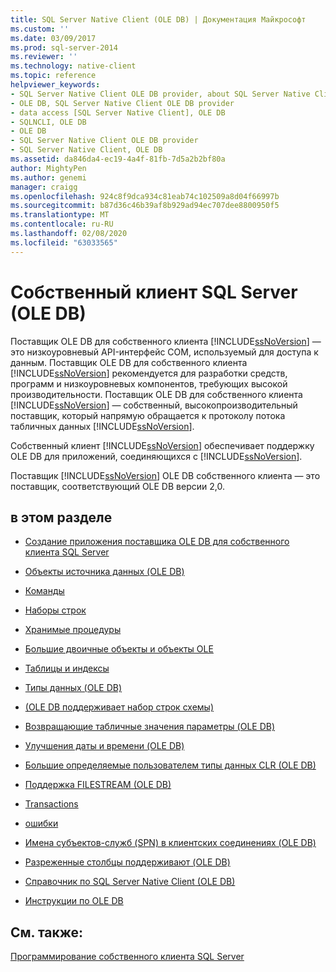 ```yaml
---
title: SQL Server Native Client (OLE DB) | Документация Майкрософт
ms.custom: ''
ms.date: 03/09/2017
ms.prod: sql-server-2014
ms.reviewer: ''
ms.technology: native-client
ms.topic: reference
helpviewer_keywords:
- SQL Server Native Client OLE DB provider, about SQL Server Native Client OLE DB provider
- OLE DB, SQL Server Native Client OLE DB provider
- data access [SQL Server Native Client], OLE DB
- SQLNCLI, OLE DB
- OLE DB
- SQL Server Native Client OLE DB provider
- SQL Server Native Client, OLE DB
ms.assetid: da846da4-ec19-4a4f-81fb-7d5a2b2bf80a
author: MightyPen
ms.author: genemi
manager: craigg
ms.openlocfilehash: 924c8f9dca934c81eab74c102509a8d04f66997b
ms.sourcegitcommit: b87d36c46b39af8b929ad94ec707dee8800950f5
ms.translationtype: MT
ms.contentlocale: ru-RU
ms.lasthandoff: 02/08/2020
ms.locfileid: "63033565"
---
```

# <a name="sql-server-native-client-ole-db"></a>Собственный клиент SQL Server (OLE DB)
  Поставщик OLE DB для собственного клиента [!INCLUDE[ssNoVersion](../../../includes/ssnoversion-md.md)] — это низкоуровневый API-интерфейс COM, используемый для доступа к данным. Поставщик OLE DB для собственного клиента [!INCLUDE[ssNoVersion](../../../includes/ssnoversion-md.md)] рекомендуется для разработки средств, программ и низкоуровневых компонентов, требующих высокой производительности. Поставщик OLE DB для собственного клиента [!INCLUDE[ssNoVersion](../../../includes/ssnoversion-md.md)] — собственный, высокопроизводительный поставщик, который напрямую обращается к протоколу потока табличных данных [!INCLUDE[ssNoVersion](../../../includes/ssnoversion-md.md)].  
  
 Собственный клиент [!INCLUDE[ssNoVersion](../../../includes/ssnoversion-md.md)] обеспечивает поддержку OLE DB для приложений, соединяющихся с [!INCLUDE[ssNoVersion](../../../includes/ssnoversion-md.md)].  
  
 Поставщик [!INCLUDE[ssNoVersion](../../../includes/ssnoversion-md.md)] OLE DB собственного клиента — это поставщик, соответствующий OLE DB версии 2,0.  
  
## <a name="in-this-section"></a>в этом разделе  
  
-   [Создание приложения поставщика OLE DB для собственного клиента SQL Server](../../native-client-ole-db-provider/creating-a-sql-server-native-client-ole-db-provider-application.md)  
  
-   [Объекты источника данных &#40;OLE DB&#41;](../../native-client-ole-db-data-source-objects/data-source-objects-ole-db.md)  
  
-   [Команды](../../native-client-ole-db-commands/commands.md)  
  
-   [Наборы строк](../../native-client-ole-db-rowsets/rowsets.md)  
  
-   [Хранимые процедуры](stored-procedures.md)  
  
-   [Большие двоичные объекты и объекты OLE](../../native-client-ole-db-blobs/blobs-and-ole-objects.md)  
  
-   [Таблицы и индексы](../../native-client-ole-db-tables-indexes/tables-and-indexes.md)  
  
-   [Типы данных &#40;OLE DB&#41;](../../native-client-ole-db-data-types/data-types-ole-db.md)  
  
-   [&#40;OLE DB поддерживает набор строк схемы&#41;](schema-rowset-support-ole-db.md)  
  
-   [Возвращающие табличные значения параметры &#40;OLE DB&#41;](../../native-client-ole-db-table-valued-parameters/table-valued-parameters-ole-db.md)  
  
-   [Улучшения даты и времени &#40;OLE DB&#41;](../../native-client-ole-db-date-time/date-and-time-improvements-ole-db.md)  
  
-   [Большие определяемые пользователем типы данных CLR &#40;OLE DB&#41;](large-clr-user-defined-types-ole-db.md)  
  
-   [Поддержка FILESTREAM &#40;OLE DB&#41;](filestream-support-ole-db.md)  
  
-   [Transactions](../../native-client-ole-db-transactions/transactions.md)  
  
-   [ошибки](../../native-client-ole-db-errors/errors.md)  
  
-   [Имена субъектов-служб &#40;SPN&#41; в клиентских соединениях &#40;OLE DB&#41;](service-principal-names-spns-in-client-connections-ole-db.md)  
  
-   [Разреженные столбцы поддерживают &#40;OLE DB&#41;](sparse-columns-support-ole-db.md)  
  
-   [Справочник по SQL Server Native Client &#40;OLE DB&#41;](../../native-client-ole-db-interfaces/sql-server-native-client-ole-db-interfaces.md)  
  
-   [Инструкции по OLE DB](../../native-client-ole-db-how-to/ole-db-how-to-topics.md)  
  
## <a name="see-also"></a>См. также:  
 [Программирование собственного клиента SQL Server](../sql-server-native-client-programming.md)  
  
  

